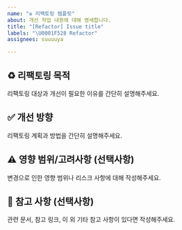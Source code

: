 ```yaml
---
name: "♻️ 리팩토링 템플릿"
about: 개선 작업 내용에 대해 명세합니다.
title: "[Refactor] Issue title"
labels: "\U0001F528 Refactor"
assignees: suuuuya

---
```


## ♻️ 리팩토링 목적
리팩토링 대상과 개선이 필요한 이유를 간단히 설명해주세요.

## ✅ 개선 방향
리팩토링 계획과 방법을 간단히 설명해주세요.

## ⚠️ 영향 범위/고려사항 (선택사항)
변경으로 인한 영향 범위나 리스크 사항에 대해 작성해주세요.

## 📄 참고 사항 (선택사항)
관련 문서, 참고 링크, 이 외 기타 참고 사항이 있다면 작성해주세요.
